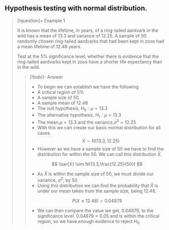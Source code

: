 ## Hypothesis testing with normal distribution.

>[!question]+ Example 1
>
>It is known that the lifetime, in years, of a ring-tailed aardvark in the wild has a mean of 13.3 and variance of 12.25. A sample of 50 randomly chosen ring-tailed aardvarks that had been kept in zoos had a mean lifetime of 12.48 years.
>
>Test at the 5% significance level, whether there is evidence that the ring-tailed aardvarks kept in zoos have a shorter life expectancy than in the wild.
>
>>[!todo]- Answer 
>>
>>- To begin we can establish we have the following
>>- A critical region of 5%
>>- A sample size of 50
>>- A sample mean of 12.48
>>- The null hypothesis, $H_0:\mu=13.3$
>>- The alternative hypothesis, $H_1:\mu<13.3$
>>- The mean,$\mu=13.3$ and the variance,$\sigma^2=12.25$
>>- With this we can create our basic normal distribution for all cases.
>>$$
>>X \sim  N(13.3, 12.25)
>>$$
>>- However as we have a sample size of 50 we have to find the distribution for within the 50. We can call this distribution $\bar{X}$.
>>
>>$$
>>\bar{X} \sim N(13.3,\frac{12.25}{50})
>>$$
>>
>>- As $\bar{X}$ is within the sample size of 50, we must divide our variance, $\sigma^2$, by 50.
>>- Using this distribution we can find the probability that $\bar{X}$ is under our mean taken from the sample size, being 12.48.
>>
>>$$
>>P(X\leq12.48)=0.04879
>>$$
>>
>>- We can then compare the value we get, 0.04879, to the significance level.
>>$0.04879 < 0.05$
>>$\text{and is within the critical region, so we have enough evidence to reject } H_0$
>

